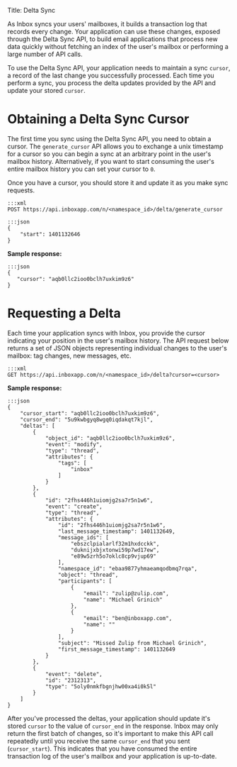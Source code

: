 Title: Delta Sync

As Inbox syncs your users' mailboxes, it builds a transaction log that records
every change. Your application can use these changes, exposed through the Delta
Sync API, to build email applications that process new data quickly without
fetching an index of the user's mailbox or performing a large number of API calls.

To use the Delta Sync API, your application needs to maintain a sync `cursor`,
a record of the last change you successfully processed. Each time you perform a
sync, you process the delta updates provided by the API and update your stored `cursor`.


# Obtaining a Delta Sync Cursor

The first time you sync using the Delta Sync API, you need to obtain a cursor. The
`generate_cursor` API allows you to exchange a unix timestamp for a cursor so you can
begin a sync at an arbitrary point in the user's mailbox history. Alternatively,
if you want to start consuming the user's entire mailbox history you can set
your cursor to `0`.

Once you have a cursor, you should store it and update it as you make sync requests.

```
:::xml
POST https://api.inboxapp.com/n/<namespace_id>/delta/generate_cursor
```

```
:::json
{
    "start": 1401132646
}
```

**Sample response:**

```
:::json
{
   "cursor": "aqb0llc2ioo0bclh7uxkim9z6"
}
```

# Requesting a Delta

Each time your application syncs with Inbox, you provide the cursor indicating
your position in the user's mailbox history. The API request below returns a
set of JSON objects representing individual changes to the user's mailbox: tag
changes, new messages, etc.

```
:::xml
GET https://api.inboxapp.com/n/<namespace_id>/delta?cursor=<cursor>
```

**Sample response:**

```
:::json
{
    "cursor_start": "aqb0llc2ioo0bclh7uxkim9z6",
    "cursor_end": "5u9kwbgyq8wgq0iqdakqt7kjl",
    "deltas": [
        {
            "object_id": "aqb0llc2ioo0bclh7uxkim9z6",
            "event": "modify",
            "type": "thread",
            "attributes": {
                "tags": [
                    "inbox"
                ]
            }
        },
        {
            "id": "2fhs446h1uiomjg2sa7r5n1w6",
            "event": "create",
            "type": "thread",
            "attributes": {
                "id": "2fhs446h1uiomjg2sa7r5n1w6",
                "last_message_timestamp": 1401132649,
                "message_ids": [
                    "ebszclpialarlf32m1hxdcckk",
                    "duknijxbjxtonwi59p7wd17ew",
                    "e89w5zrh5o7oklc8cp9vjup69"
                ],
                "namespace_id": "ebaa9877yhmaeamqodbmq7rqa",
                "object": "thread",
                "participants": [
                    {
                        "email": "zulip@zulip.com",
                        "name": "Michael Grinich"
                    },
                    {
                        "email": "ben@inboxapp.com",
                        "name": ""
                    }
                ],
                "subject": "Missed Zulip from Michael Grinich",
                "first_message_timestamp": 1401132649
            }
        },
        {
            "event": "delete",
            "id": "2312313",
            "type": "5oly0nmkfbgnjhw00xa4i0k5l"
        }
    ]
}
```

After you've processed the deltas, your application should update it's stored
`cursor` to the value of `cursor_end` in the response. Inbox may only return the
first batch of changes, so it's important to make this API call repeatedly until
you receive the same `cursor_end` that you sent (`cursor_start`). This indicates
that you have consumed the entire transaction log of the user's mailbox and your
application is up-to-date.

